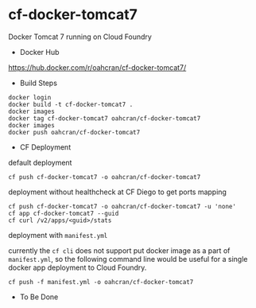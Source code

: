 # cf-docker-tomcat7
Docker Tomcat 7 running on Cloud Foundry


* Docker Hub

https://hub.docker.com/r/oahcran/cf-docker-tomcat7/

* Build Steps

```
docker login
docker build -t cf-docker-tomcat7 .
docker images
docker tag cf-docker-tomcat7 oahcran/cf-docker-tomcat7
docker images
docker push oahcran/cf-docker-tomcat7
```

* CF Deployment

default deployment

```
cf push cf-docker-tomcat7 -o oahcran/cf-docker-tomcat7
```

deployment without healthcheck at CF Diego to get ports mapping

```
cf push cf-docker-tomcat7 -o oahcran/cf-docker-tomcat7 -u 'none'
cf app cf-docker-tomcat7 --guid
cf curl /v2/apps/<guid>/stats
```

deployment with `manifest.yml`

currently the `cf cli` does not support put docker image as a part of `manifest.yml`, so the following command line would be useful for a single docker app deployment to Cloud Foundry.

```
cf push -f manifest.yml -o oahcran/cf-docker-tomcat7
```

* To Be Done
